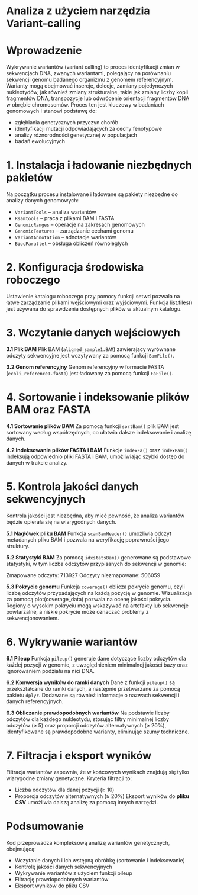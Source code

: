 # Analiza z użyciem narzędzia Variant-calling

# Wprowadzenie
Wykrywanie wariantów (variant calling) to proces identyfikacji zmian w sekwencjach DNA, zwanych wariantami, polegający na porównaniu sekwencji genomu badanego organizmu z genomem referencyjnym. Warianty mogą obejmować insercje, delecje, zamiany pojedynczych nukleotydów, jak również zmiany strukturalne, takie jak zmiany liczby kopii fragmentów DNA, transpozycje lub odwrócenie orientacji fragmentów DNA w obrębie chromosomów. Proces ten jest kluczowy w badaniach genomowych i stanowi podstawę do:
- zgłębiania genetycznych przyczyn chorób
- identyfikacji mutacji odpowiadających za cechy fenotypowe
- analizy różnorodności genetycznej w populacjach
- badań ewolucyjnych

# 1. Instalacja i ładowanie niezbędnych pakietów

Na początku procesu instalowane i ładowane są pakiety niezbędne do analizy danych genomowych:

- `VariantTools` – analiza wariantów
- `Rsamtools` – praca z plikami BAM i FASTA
- `GenomicRanges` – operacje na zakresach genomowych
- `GenomicFeatures` – zarządzanie cechami genomu
- `VariantAnnotation` – adnotacje wariantów
- `BiocParallel` – obsługa obliczeń równoległych

# 2. Konfiguracja środowiska roboczego

Ustawienie katalogu roboczego przy pomocy funkcji setwd pozwala na łatwe zarządzanie plikami wejściowymi oraz wyjściowymi. Funkcja list.files() jest używana do sprawdzenia dostępnych plików w aktualnym katalogu.

# 3. Wczytanie danych wejściowych

**3.1 Plik BAM**
Plik BAM (`aligned_sample1.BAM`) zawierający wyrównane odczyty sekwencyjne jest wczytywany za pomocą funkcji `BamFile()`.

**3.2 Genom referencyjny**
Genom referencyjny w formacie FASTA (`ecoli_reference1.fasta`) jest ładowany za pomocą funkcji `FaFile()`.

# 4. Sortowanie i indeksowanie plików BAM oraz FASTA

**4.1 Sortowanie plików BAM**
Za pomocą funkcji `sortBam()` plik BAM jest sortowany według współrzędnych, co ułatwia dalsze indeksowanie i analizę danych.

**4.2 Indeksowanie plików FASTA i BAM**
Funkcje `indexFa()` oraz `indexBam()` indeksują odpowiednio pliki FASTA i BAM, umożliwiając szybki dostęp do danych w trakcie analizy.

# 5. Kontrola jakości danych sekwencyjnych

Kontrola jakości jest niezbędna, aby mieć pewność, że analiza wariantów będzie opierała się na wiarygodnych danych.

**5.1 Nagłówek pliku BAM**
Funkcja `scanBamHeader()` umożliwia odczyt metadanych pliku BAM i pozwala na weryfikację poprawności jego struktury.

**5.2 Statystyki BAM**
Za pomocą `idxstatsBam()` generowane są podstawowe statystyki, w tym liczba odczytów przypisanych do sekwencji w genomie:

Zmapowane odczyty: 713927
Odczyty niezmapowane: 506059

**5.3 Pokrycie genomu**
Funkcja `coverage()` oblicza pokrycie genomu, czyli liczbę odczytów przypadających na każdą pozycję w genomie. Wizualizacja za pomocą plot(coverage_data) pozwala na ocenę jakości pokrycia. Regiony o wysokim pokryciu mogą wskazywać na artefakty lub sekwencje powtarzalne, a niskie pokrycie może oznaczać problemy z sekwencjonowaniem.

# 6. Wykrywanie wariantów

**6.1 Pileup**
Funkcja `pileup()` generuje dane dotyczące liczby odczytów dla każdej pozycji w genomie, z uwzględnieniem minimalnej jakości bazy oraz ignorowaniem podziału na nici DNA.

**6.2 Konwersja wyników do ramki danych**
Dane z funkcji `pileup()` są przekształcane do ramki danych, a następnie przetwarzane za pomocą pakietu `dplyr`. Dodawane są również informacje o nazwach sekwencji i danych referencyjnych.

**6.3 Obliczanie prawdopodobnych wariantów**
Na podstawie liczby odczytów dla każdego nukleotydu, stosując filtry minimalnej liczby odczytów (≥ 5) oraz proporcji odczytów alternatywnych (≥ 20%), identyfikowane są prawdopodobne warianty, eliminując szumy techniczne.

# 7. Filtracja i eksport wyników

Filtracja wariantów zapewnia, że w końcowych wynikach znajdują się tylko wiarygodne zmiany genetyczne. Kryteria filtracji to:
- Liczba odczytów dla danej pozycji (≥ 10)
- Proporcja odczytów alternatywnych (≥ 20%)
Eksport wyników do **pliku CSV** umożliwia dalszą analizę za pomocą innych narzędzi.

# Podsumowanie

Kod przeprowadza kompleksową analizę wariantów genetycznych, obejmującą:
- Wczytanie danych i ich wstępną obróbkę (sortowanie i indeksowanie)
- Kontrolę jakości danych sekwencyjnych
- Wykrywanie wariantów z użyciem funkcji pileup
- Filtrację prawdopodobnych wariantów
- Eksport wyników do pliku CSV
